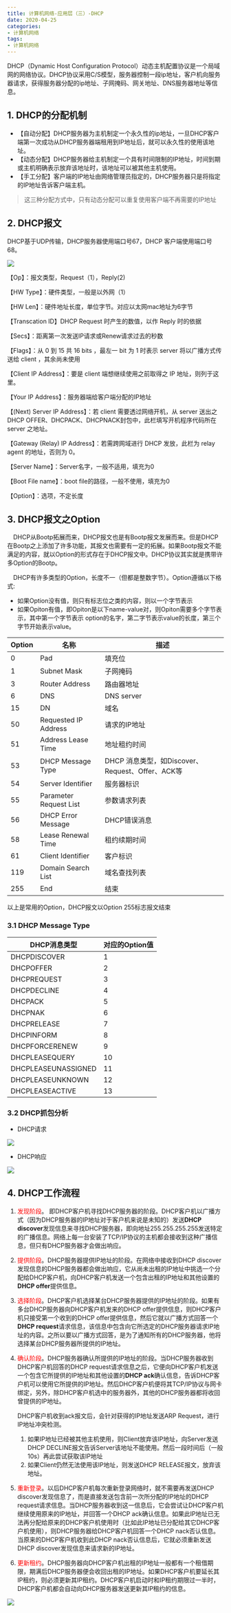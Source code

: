 ```yaml
---
title: 计算机网络-应用层（三）-DHCP
date: 2020-04-25
categories:
- 计算机网络
tags:
- 计算机网络
---
```


DHCP（Dynamic Host Configuration Protocol）动态主机配置协议是一个局域网的网络协议。DHCP协议采用C/S模型，服务器控制一段ip地址，客户机向服务器请求，获得服务器分配的ip地址、子网掩码、网关地址、DNS服务器地址等信息。

<!--more-->

## 1. DHCP的分配机制

- 【自动分配】DHCP服务器为主机制定一个永久性的ip地址，一旦DHCP客户端第一次成功从DHCP服务器端租用到IP地址后，就可以永久性的使用该地址。
- 【动态分配】DHCP服务器给主机制定一个具有时间限制的IP地址，时间到期或主机明确表示放弃该地址时，该地址可以被其他主机使用。
- 【手工分配】客户端的IP地址由网络管理员指定的，DHCP服务器只是将指定的IP地址告诉客户端主机。

> 这三种分配方式中，只有动态分配可以重复使用客户端不再需要的IP地址

## 2. DHCP报文

DHCP基于UDP传输，DHCP服务器使用端口号67，DHCP 客户端使用端口号68。

![](https://shinerio.oss-cn-beijing.aliyuncs.com/blog_images/uncategory/20200425144347.png)

【Op】：报文类型，Request（1），Reply(2)

【HW Type】：硬件类型，一般是以外网（1）

【HW Len】：硬件地址长度，单位字节。对应以太网mac地址为6字节

【Transcation ID】DHCP Request 时产生的数值，以作 Reply 时的依据

【Secs】：距离第一次发送IP请求或Renew请求过去的秒数

【Flags】：从 0 到 15 共 16 bits ，最左一 bit 为 1 时表示 server 将以广播方式传送给 client ，其余尚未使用

【Client IP Address】：要是 client 端想继续使用之前取得之 IP 地址，则列于这里。

【Your IP Address】：服务器端给客户端分配的IP地址

【(Next) Server IP Address】：若 client 需要透过网络开机，从 server 送出之 DHCP OFFER、DHCPACK、DHCPNACK封包中，此栏填写开机程序代码所在 server 之地址。

【Gateway (Relay) IP Address】：若需跨网域进行 DHCP 发放，此栏为 relay agent 的地址，否则为 0。

【Server Name】：Server名字，一般不适用，填充为0

【Boot File name】：boot file的路径，一般不使用，填充为0

【Option】：选项，不定长度

## 3. DHCP报文之Option

　DHCP从Bootp拓展而来，DHCP报文也是有Bootp报文发展而来。但是DHCP在Bootp之上添加了许多功能，其报文也需要有一定的拓展。如果Bootp报文不能满足的内容，就以Option的形式存在于DHCP报文中。DHCP协议其实就是携带许多Option的Bootp。

　DHCP有许多类型的Option，长度不一（但都是整数字节）。Option遵循以下格式:
+ 如果Option没有值，则只有标志位之类的内容，则以一个字节表示
+ 如果Opiton有值，即Opiton是以下name-value对，则Opiton需要多个字节表示，其中第一个字节表示 option的名字，第二字节表示value的长度，第三个字节开始表示value。

| Option | 名称 | 描述 |
| ------ | ---- | ---- |
| 0	| Pad |	填充位 |
| 1	| Subnet Mask	| 子网掩码 |
| 3	| Router Address	| 路由器地址 |
| 6	| DNS	| DNS server |
| 15	| DN	| 域名 |
| 50	| Requested IP Address	| 请求的IP地址 |
| 51 | Address Lease Time	| 地址租约时间 |
| 53	| DHCP Message Type | 	DHCP 消息类型，如Discover、Request、Offer、ACK等 |
| 54	| Server Identifier	| 服务器标识 |
| 55	| Parameter Request List	| 参数请求列表 |
| 56	| DHCP Error Message	| DHCP错误消息 |
| 58	| Lease Renewal Time	| 租约续期时间 |
| 61	| Client Identifier	| 客户标识 |
| 119	| Domain Search List	| 域名查找列表 |
| 255 |	End	| 结束 |

以上是常用的Option，DHCP报文以Option 255标志报文结束

### 3.1 DHCP Message Type

| DHCP消息类型 |	对应的Option值 |
| --- | --- |
| DHCPDISCOVER |	1 |
| DHCPOFFER |	2 |
| DHCPREQUEST |	 3 |
| DHCPDECLINE |	4 |
| DHCPACK |	5 |
| DHCPNAK |	6 |
| DHCPRELEASE |	7 |
| DHCPINFORM |	8 |
| DHCPFORCERENEW |	9 |
| DHCPLEASEQUERY |	10 |
| DHCPLEASEUNASSIGNED |	11 |
| DHCPLEASEUNKNOWN |	12 |
| DHCPLEASEACTIVE |	13 |

### 3.2 DHCP抓包分析

- DHCP请求

![](https://shinerio.oss-cn-beijing.aliyuncs.com/blog_images/uncategory/20200425160708.png)

- DHCP响应

![](https://shinerio.oss-cn-beijing.aliyuncs.com/blog_images/uncategory/20200425171347.png)

## 4. DHCP工作流程

1. <font color=red>发现阶段</font>。 即DHCP客户机寻找DHCP服务器的阶段。DHCP客户机以广播方式（因为DHCP服务器的IP地址对于客户机来说是未知的）发送**DHCP discover**发现信息来寻找DHCP服务器，即向地址255.255.255.255发送特定的广播信息。网络上每一台安装了TCP/IP协议的主机都会接收到这种广播信息，但只有DHCP服务器才会做出响应。

2. <font color=red>提供阶段</font>。DHCP服务器提供IP地址的阶段。在网络中接收到DHCP discover发现信息的DHCP服务器都会做出响应，它从尚未出租的IP地址中挑选一个分配给DHCP客户机，向DHCP客户机发送一个包含出租的IP地址和其他设置的**DHCP offer**提供信息。

3. <font color=red>选择阶段</font>。DHCP客户机选择某台DHCP服务器提供的IP地址的阶段。如果有多台DHCP服务器向DHCP客户机发来的DHCP offer提供信息，则DHCP客户机只接受第一个收到的DHCP offer提供信息，然后它就以广播方式回答一个**DHCP request**请求信息，该信息中包含向它所选定的DHCP服务器请求IP地址的内容。之所以要以广播方式回答，是为了通知所有的DHCP服务器，他将选择某台DHCP服务器所提供的IP地址。

4. <font color=red>确认阶段</font>。DHCP服务器确认所提供的IP地址的阶段。当DHCP服务器收到DHCP客户机回答的DHCP request请求信息之后，它便向DHCP客户机发送一个包含它所提供的IP地址和其他设置的**DHCP ack**确认信息，告诉DHCP客户机可以使用它所提供的IP地址。然后DHCP客户机便将其TCP/IP协议与网卡绑定，另外，除DHCP客户机选中的服务器外，其他的DHCP服务器都将收回曾提供的IP地址。

    DHCP客户机收到ack报文后，会针对获得的IP地址发送ARP Request，进行IP地址冲突检测。

   1. 如果IP地址已经被其他主机使用，则Client放弃该IP地址，向Server发送DHCP DECLINE报文告诉Server该地址不能使用。然后一段时间后（一般10s）再此尝试获取该IP地址
   2. 如果Client仍然无法使用该IP地址，则发送DHCP RELEASE报文，放弃该地址。

5. <font color=red>重新登录</font>。以后DHCP客户机每次重新登录网络时，就不需要再发送DHCP discover发现信息了，而是直接发送包含前一次所分配的IP地址的DHCP request请求信息。当DHCP服务器收到这一信息后，它会尝试让DHCP客户机继续使用原来的IP地址，并回答一个DHCP ack确认信息。如果此IP地址已无法再分配给原来的DHCP客户机使用时（比如此IP地址已分配给其它DHCP客户机使用），则DHCP服务器给DHCP客户机回答一个DHCP nack否认信息。当原来的DHCP客户机收到此DHCP nack否认信息后，它就必须重新发送DHCP discover发现信息来请求新的IP地址。

6. <font color=red>更新租约</font>。DHCP服务器向DHCP客户机出租的IP地址一般都有一个租借期限，期满后DHCP服务器便会收回出租的IP地址。如果DHCP客户机要延长其IP租约，则必须更新其IP租约。DHCP客户机启动时和IP租约期限过一半时，DHCP客户机都会自动向DHCP服务器发送更新其IP租约的信息。

![](https://shinerio.oss-cn-beijing.aliyuncs.com/blog_images/uncategory/20200425170404.png)